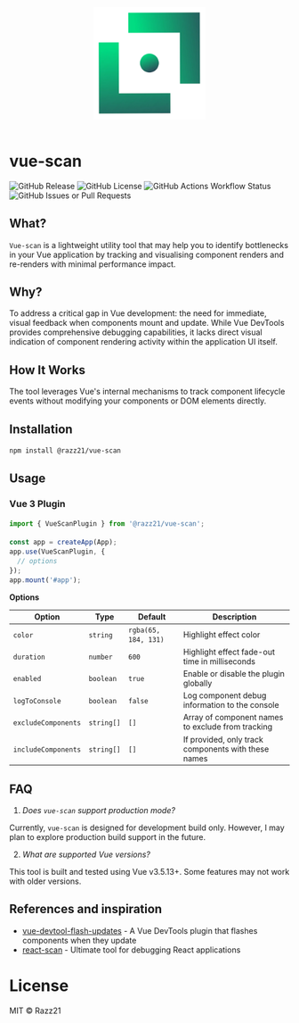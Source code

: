 
<p align="center" style="padding: 16px;">
  <img src="https://github.com/Razz21/vue-scan/blob/main/.github/assets/logo.webp" alt="Vue-scan logo" width="200">
</p>

# vue-scan

![GitHub Release](https://img.shields.io/github/v/release/Razz21/vue-scan)
![GitHub License](https://img.shields.io/github/license/Razz21/vue-scan)
![GitHub Actions Workflow Status](https://img.shields.io/github/actions/workflow/status/Razz21/vue-scan/ci.yml)
![GitHub Issues or Pull Requests](https://img.shields.io/github/issues/Razz21/vue-scan)

## What?

`Vue-scan` is a lightweight utility tool that may help you to identify bottlenecks in your Vue application by tracking and visualising component renders and re-renders with minimal performance impact.

## Why?

To address a critical gap in Vue development: the need for immediate, visual feedback when components mount and update. While Vue DevTools provides comprehensive debugging capabilities, it lacks direct visual indication of component rendering activity within the application UI itself.

## How It Works
The tool leverages Vue's internal mechanisms to track component lifecycle events without modifying your components or DOM elements directly.

## Installation

```bash
npm install @razz21/vue-scan
```

## Usage

### Vue 3 Plugin

```ts
import { VueScanPlugin } from '@razz21/vue-scan';

const app = createApp(App);
app.use(VueScanPlugin, {
  // options
});
app.mount('#app');

```

**Options**

| Option              | Type       | Default              | Description                                         |
| ------------------- | ---------- | -------------------- | --------------------------------------------------- |
| `color`             | `string`   | `rgba(65, 184, 131)` | Highlight effect color                              |
| `duration`          | `number`   | `600`                | Highlight effect fade-out time in milliseconds      |
| `enabled`           | `boolean`  | `true`               | Enable or disable the plugin globally               |
| `logToConsole`      | `boolean`  | `false`              | Log component debug information to the console      |
| `excludeComponents` | `string[]` | `[]`                 | Array of component names to exclude from tracking   |
| `includeComponents` | `string[]` | `[]`                 | If provided, only track components with these names |

## FAQ

1. *Does `vue-scan` support production mode?*

Currently, `vue-scan` is designed for development build only. However, I may plan to explore production build support in the future.

2. *What are supported Vue versions?*

This tool is built and tested using Vue v3.5.13+. Some features may not work with older versions.

## References and inspiration
- [vue-devtool-flash-updates](https://github.com/yuichkun/vue-devtool-flash-updates) - A Vue DevTools plugin that flashes components when they update
- [react-scan](https://github.com/aidenybai/react-scan) - Ultimate tool for debugging React applications

# License

MIT © Razz21
